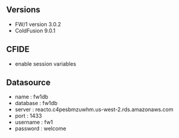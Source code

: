 ## Versions ##
* FW/1 version 3.0.2
* ColdFusion 9.0.1

## CFIDE ##
* enable session variables

## Datasource ##
* name : fw1db
* database : fw1db
* server : reacto.c4pesbmzuwhm.us-west-2.rds.amazonaws.com
* port : 1433
* username : fw1
* password : welcome